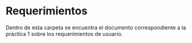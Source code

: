 # Requerimientos 
Dentro de esta carpeta se encuentra el documento correspondiente a la práctica 1 sobre los requerimientos de usuario.
